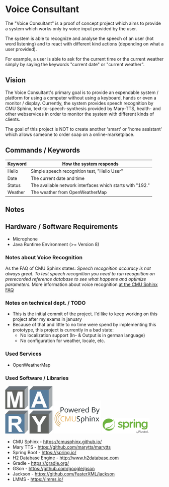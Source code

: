 # Voice Consultant 
The "Voice Consultant" is a proof of concept project which aims to provide a system which works only by voice input provided by the user.

The system is able to recognize and analyse the speech of an user (hot word listening) and to react with different kind actions (depending on what a user provided).

For example, a user is able to ask for the current time or the current weather simply by saying the keywords "current date" or "current weather".

## Vision
The Voice Consultant's primary goal is to provide an expendable system / platform for using a computer without using a keyboard, hands or even a monitor / display.
Currently, the system provides speech recognition by CMU Sphinx, text-to-speech-synthesis provided by Mary-TTS, health- and other webservices in order to monitor the system with different kinds of clients.

The goal of this project is NOT to create another 'smart' or 'home assistant' which allows someone to order soap on a online-marketplace.
  
## Commands / Keywords
| Keyword | How the system responds|
|---|---|
| Hello | Simple speech recognition test, "Hello User"   |
| Date | The current date and time |
| Status | The available network interfaces which starts with "192."   |
| Weather | The weather from OpenWeatherMap   |

## Notes

## Hardware / Software Requirements
 * Microphone
 * Java Runtime Environment (>= Version 8)

### Notes about Voice Recognition
As the FAQ of CMU Sphinx states: 
_Speech recognition accuracy is not always great. To test speech recognition you need to run recognition on prerecorded reference database to see what happens and optimize parameters._
More information about voice recognition [at the CMU Sphinx FAQ](https://cmusphinx.github.io/wiki/faq/)

### Notes on technical dept. / TODO
* This is the initial commit of the project. I'd like to keep working on this project after my exams in january
* Because of that and little to no time were spend by implementing this prototype, this project is currently in a bad state:
  * No localization support (In- & Output is in german language)
  * No configuration for weather, locale, etc.

### Used Services
* OpenWeatherMap

### Used Software / Libraries
<img src="/docs/marytts.png" width="150">    <img src="/docs/poweredbycmusphinx.svg" width="150">    <img src="/docs/springboot.png" width="150">

* CMU Sphinx - https://cmusphinx.github.io/
* Mary TTS - https://github.com/marytts/marytts
* Spring Boot - https://spring.io/
* H2 Database Engine - http://www.h2database.com
* Gradle - https://gradle.org/
* GSon - https://github.com/google/gson
* Jackson - https://github.com/FasterXML/jackson
* LMMS - https://lmms.io/
